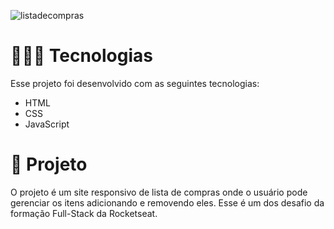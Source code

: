 
![listadecompras](https://github.com/user-attachments/assets/59c2eaf4-2c86-4f70-b602-c0d52f850165)

<h1>👨🏽‍💻 Tecnologias</h1>
Esse projeto foi desenvolvido com as seguintes tecnologias:
<ul>
  <li>HTML</li>
  <li>CSS</li>
  <li>JavaScript</li>
</ul>
<h1>📝 Projeto</h1>
O projeto é um site responsivo de lista de compras onde o usuário pode gerenciar os itens adicionando e removendo eles. 
Esse é um dos desafio da formação Full-Stack da Rocketseat.
